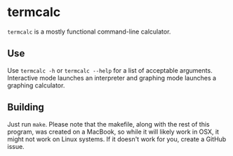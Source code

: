 # termcalc

`termcalc` is a mostly functional command-line calculator.

## Use

Use `termcalc -h` or `termcalc --help` for a list of acceptable arguments. Interactive mode launches an interpreter and graphing mode launches a graphing calculator.

## Building

Just run `make`. Please note that the makefile, along with the rest of this program, was created on a MacBook, so while it will likely work in OSX, it might not work on Linux systems. If it doesn't work for you, create a GitHub issue.
